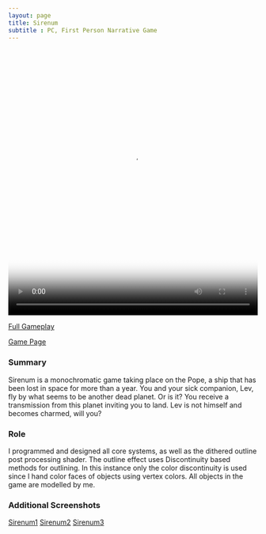```yaml
---
layout: page
title: Sirenum
subtitle : PC, First Person Narrative Game
---
```


<video width="100%" height="540" controls poster="/assets/img/Sirenum4.PNG">
  <source src="/assets/img/Sirenum.mp4" type="video/mp4">
</video>

[Full Gameplay](https://youtu.be/bf6qj9Jp7N4)

[Game Page](https://thomasporta.itch.io/sirenum)

### Summary
Sirenum is a monochromatic game taking place on the Pope, a ship that has been lost in space for more than a year. You and your sick companion, Lev, fly by what seems to be another dead planet. Or is it?  You receive a transmission from this planet inviting you to land. Lev is not himself and becomes charmed, will you?

### Role
I programmed and designed all core systems, as well as the dithered outline post processing shader. The outline effect uses Discontinuity based methods for outlining. In this instance only the color discontinuity is used since I hand color faces of objects using vertex colors. All objects in the game are modelled by me.

### Additional Screenshots

[Sirenum1](/assets/img/Sirenum1.png)
[Sirenum2](/assets/img/Sirenum2.png)
[Sirenum3](/assets/img/Sirenum3.png)




